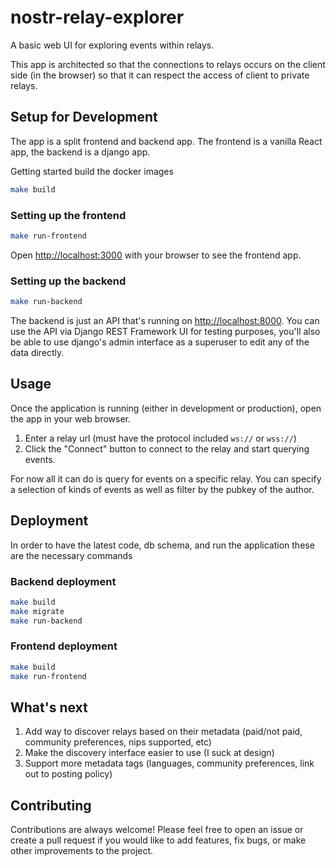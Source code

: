 # nostr-relay-explorer
A basic web UI for exploring events within relays.

This app is architected so that the connections to relays occurs on the client side (in the browser) so that it can respect the access of client to private relays.

## Setup for Development
The app is a split frontend and backend app. The frontend is a vanilla React app, the backend is a django app.


Getting started build the docker images
```bash
make build
```

### Setting up the frontend
```bash
make run-frontend
```

Open [http://localhost:3000](http://localhost:3000) with your browser to see the frontend app.

### Setting up the backend
```bash
make run-backend
```

The backend is just an API that's running on [http://localhost:8000](http://localhost:8000). You can use the API via Django REST Framework UI for testing purposes, you'll also be able to use django's admin interface as a superuser to edit any of the data directly.

## Usage

Once the application is running (either in development or production), open the app in your web browser.

1. Enter a relay url (must have the protocol included `ws://` or `wss://`)
2. Click the "Connect" button to connect to the relay and start querying events.

For now all it can do is query for events on a specific relay. You can specify a selection of kinds of events as well as filter by the pubkey of the author.

## Deployment
In order to have the latest code, db schema, and run the application these are the necessary commands

### Backend deployment
```bash
make build
make migrate
make run-backend
```

### Frontend deployment
```bash
make build
make run-frontend
```

## What's next
1. Add way to discover relays based on their metadata (paid/not paid, community preferences, nips supported, etc)
2. Make the discovery interface easier to use (I suck at design)
3. Support more metadata tags (languages, community preferences, link out to posting policy)

## Contributing

Contributions are always welcome! Please feel free to open an issue or create a pull request if you would like to add features, fix bugs, or make other improvements to the project.
